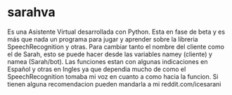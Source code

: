 # sarahva
Es una Asistente Virtual desarrollada con Python. Esta en fase de beta y es más que nada un programa para jugar y aprender sobre la libreria SpeechRecognition y otras.
Para cambiar tanto el nombre del cliente como el de Sarah, esto se puede hacer desde las variables namey (cliente) y namea (Sarah/bot).
Las funciones estan con algunas indicaciones en Español y otras en Ingles ya que dependia mucho de como el SpeechRecognition tomaba mi voz en cuanto a como hacia la funcion.
Si tienen alguna recomendacion pueden mandarla a mi reddit.com/icesarani

